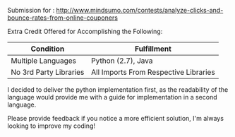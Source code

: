 Submission for : http://www.mindsumo.com/contests/analyze-clicks-and-bounce-rates-from-online-couponers

Extra Credit Offered for Accomplishing the Following:

|Condition | Fulfillment|
|----------|------------|
|Multiple Languages| Python (2.7), Java|
|No 3rd Party Libraries | All Imports From Respective Libraries|

I decided to deliver the python implementation first, as the readability of the
language would provide me with a guide for implementation in a second language.

Please provide feedback if you notice a more efficient solution, I'm always looking
to improve my coding!
